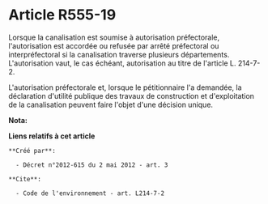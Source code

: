 # Article R555-19

Lorsque la canalisation est soumise à autorisation préfectorale, l'autorisation est accordée ou refusée par arrêté
préfectoral ou interpréfectoral si la canalisation traverse plusieurs départements. L'autorisation vaut, le cas échéant,
autorisation au titre de l'article L. 214-7-2. 

L'autorisation préfectorale et, lorsque le pétitionnaire l'a demandée, la déclaration d'utilité publique des travaux de
construction et d'exploitation de la canalisation peuvent faire l'objet d'une décision unique.

**Nota:**



**Liens relatifs à cet article**

	**Créé par**:

	  - Décret n°2012-615 du 2 mai 2012 - art. 3

	**Cite**:

	  - Code de l'environnement - art. L214-7-2
